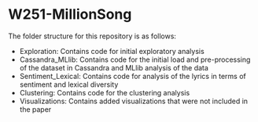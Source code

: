 # W251-MillionSong

The folder structure for this repository is as follows:

* Exploration: Contains code for initial exploratory analysis
* Cassandra_MLlib: Contains code for the initial load and pre-processing of the dataset in Cassandra and MLlib analysis of the data
* Sentiment_Lexical: Contains code for analysis of the lyrics in terms of sentiment and lexical diversity
* Clustering: Contains code for the clustering analysis
* Visualizations: Contains added visualizations that were not included in the paper
